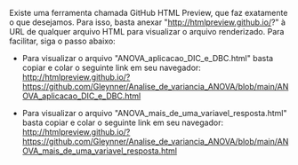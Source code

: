 Existe uma ferramenta chamada GitHub HTML Preview, que faz exatamente o que desejamos. Para isso, basta anexar "http://htmlpreview.github.io/?" à URL de qualquer arquivo HTML para visualizar o arquivo renderizado. Para facilitar, siga o passo abaixo:

- Para visualizar o arquivo "ANOVA_aplicacao_DIC_e_DBC.html" basta copiar e colar o seguinte link em seu navegador: http://htmlpreview.github.io/?https://github.com/Gleynner/Analise_de_variancia_ANOVA/blob/main/ANOVA_aplicacao_DIC_e_DBC.html

- Para visualizar o arquivo "ANOVA_mais_de_uma_variavel_resposta.html" basta copiar e colar o seguinte link em seu navegador: http://htmlpreview.github.io/?https://github.com/Gleynner/Analise_de_variancia_ANOVA/blob/main/ANOVA_mais_de_uma_variavel_resposta.html




